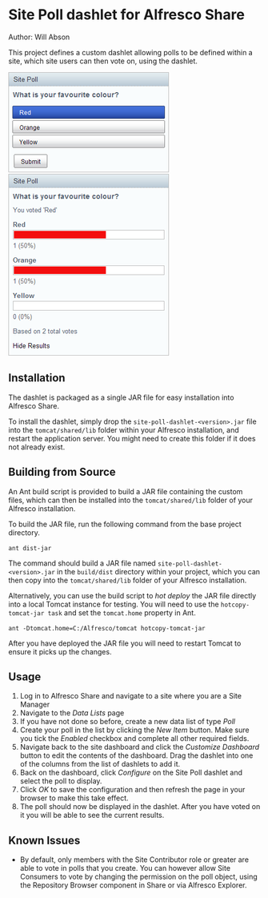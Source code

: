 Site Poll dashlet for Alfresco Share
====================================

Author: Will Abson

This project defines a custom dashlet allowing polls to be defined within a site, which site users can then vote on, using the dashlet.

![Poll Voting](screenshots/site-poll-dashlet.png) ![Poll Results](screenshots/site-poll-dashlet-results.png)

Installation
------------

The dashlet is packaged as a single JAR file for easy installation into Alfresco Share.

To install the dashlet, simply drop the `site-poll-dashlet-<version>.jar` file into the `tomcat/shared/lib` folder within your Alfresco installation, and restart the application server. You might need to create this folder if it does not already exist.

Building from Source
--------------------

An Ant build script is provided to build a JAR file containing the custom files, which can then be installed into the `tomcat/shared/lib` folder of your Alfresco installation.

To build the JAR file, run the following command from the base project directory.

    ant dist-jar

The command should build a JAR file named `site-poll-dashlet-<version>.jar` in the `build/dist` directory within your project, which you can then copy into the `tomcat/shared/lib` folder of your Alfresco installation.

Alternatively, you can use the build script to _hot deploy_ the JAR file directly into a local Tomcat instance for testing. You will need to use the `hotcopy-tomcat-jar task` and set the `tomcat.home`
property in Ant.

    ant -Dtomcat.home=C:/Alfresco/tomcat hotcopy-tomcat-jar

After you have deployed the JAR file you will need to restart Tomcat to ensure it picks up the changes.

Usage
-----

  1. Log in to Alfresco Share and navigate to a site where you are a Site Manager
  2. Navigate to the *Data Lists* page
  3. If you have not done so before, create a new data list of type *Poll*
  4. Create your poll in the list by clicking the *New Item* button. Make sure you tick the *Enabled* checkbox and complete all other required fields.
  5. Navigate back to the site dashboard and click the *Customize Dashboard* button to edit the contents of the dashboard. Drag the dashlet into one of the columns from the list of dashlets to add it.
  6. Back on the dashboard, click *Configure* on the Site Poll dashlet and select the poll to display.
  7. Click *OK* to save the configuration and then refresh the page in your browser to make this take effect.
  8. The poll should now be displayed in the dashlet. After you have voted on it you will be able to see the current results.

Known Issues
------------

  * By default, only members with the Site Contributor role or greater are able to vote in polls that you create. You can however allow Site Consumers to vote by changing the permission on the poll object, using the Repository Browser component in Share or via Alfresco Explorer.